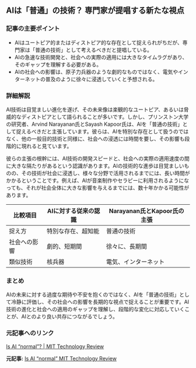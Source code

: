 ## AIは「普通」の技術？ 専門家が提唱する新たな視点

### 記事の主要ポイント

* AIはユートピア的またはディストピア的な存在として捉えられがちだが、専門家は「普通の技術」として考えるべきだと提唱している。
* AIの急速な技術開発と、社会への実際の適用には大きなタイムラグがあり、そのギャップを理解する必要がある。
* AIの社会への影響は、原子力兵器のような劇的なものではなく、電気やインターネットの普及のように徐々に浸透していくと予想される。

### 詳細解説

AI技術は目覚ましい進化を遂げ、その未来像は楽観的なユートピア、あるいは脅威的なディストピアとして語られることが多いです。しかし、プリンストン大学の研究者、Arvind Narayanan氏とSayash Kapoor氏は、AIを「普通の技術」として捉えるべきだと主張しています。彼らは、AIを特別な存在として扱うのではなく、他の一般目的技術と同様に、社会への浸透には時間を要し、その影響も段階的に現れると見ています。

彼らの主張の根幹には、AI技術の開発スピードと、社会への実際の適用速度の間に大きな隔たりがあるという認識があります。AIの技術的な進歩は目覚ましいものの、その技術が社会に浸透し、様々な分野で活用されるまでには、長い時間がかかるということです。例えば、AIが音楽制作やセラピーに利用されるようになっても、それが社会全体に大きな影響を与えるまでには、数十年かかる可能性があります。

| 比較項目 | AIに対する従来の認識 | Narayanan氏とKapoor氏の主張 |
|---|---|---|
| 捉え方 | 特別な存在、超知能 | 普通の技術 |
| 社会への影響 | 劇的、短期間 | 徐々に、長期間 |
| 類似技術 | 核兵器 | 電気、インターネット |

### まとめ

AIの未来に対する過度な期待や不安を抱くのではなく、AIを「普通の技術」として冷静に評価し、その社会への影響を長期的な視点で捉えることが重要です。AI技術の進化と社会への適用のギャップを理解し、段階的な変化に対応していくことが、AIとのより良い共存につながるでしょう。

### 元記事へのリンク

[Is AI “normal”? | MIT Technology Review](https://www.technologyreview.com/2024/04/29/1091750/is-ai-normal/)


**元記事:** [Is AI “normal” MIT Technology Review](https://www.technologyreview.com/2025/04/29/1115928/is-ai-normal/)